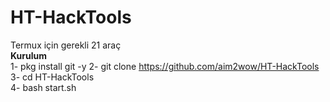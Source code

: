 # HT-HackTools
Termux için gerekli 21 araç
<Br><b>Kurulum</b><br>
1- pkg install git -y
2- git clone 
https://github.com/aim2wow/HT-HackTools
3- cd HT-HackTools<br>
4- bash start.sh

